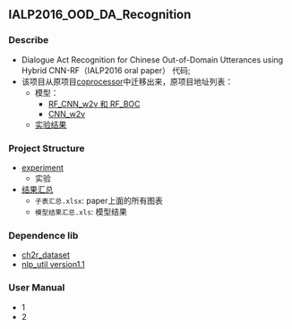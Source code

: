 ## IALP2016_OOD_DA_Recognition
### Describe
- Dialogue Act Recognition for Chinese Out-of-Domain Utterances using Hybrid CNN-RF（IALP2016 oral paper） 代码;
- 该项目从原项目[coprocessor](https://github.com/JDwangmo/coprocessor)中迁移出来，原项目地址列表：
    - 模型：
        - [RF_CNN_w2v 和 RF_BOC](https://github.com/JDwangmo/coprocessor/tree/master/bow_model/bow_WORD2VEC_oov_randomforest/IALP2016_experiment)
        - [CNN_w2v](https://github.com/JDwangmo/coprocessor/tree/master/word_embedding_model/static_w2v_padding_cnn/IALP2016_experiment)
    - [实验结果](https://github.com/JDwangmo/coprocessor/tree/master/result/IALP2016)


### Project Structure
- [experiment](https://github.com/JDwangmo/IALP2016_OOD_DA_Recognition/tree/master/experiment)
    - 实验
- [结果汇总](https://github.com/JDwangmo/IALP2016_OOD_DA_Recognition/tree/master/结果汇总)
    - `子表汇总.xlsx`: paper上面的所有图表
    - `模型结果汇总.xls`: 模型结果
    
### Dependence lib
- [ch2r_dataset](https://github.com/JDwangmo/ch2r_dataset)
- [nlp_util version1.1](https://github.com/JDwangmo/nlp_util/tree/version1.1)

### User Manual
- 1 
- 2 